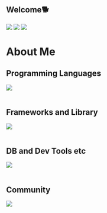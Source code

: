 ## Welcome🐕
![](http://github-profile-summary-cards.vercel.app/api/cards/profile-details?username=yu-ka3028&theme=apprentice)
![](http://github-profile-summary-cards.vercel.app/api/cards/stats?username=yu-ka3028&theme=apprentice)
![](http://github-profile-summary-cards.vercel.app/api/cards/productive-time?username=yu-ka3028&theme=apprentice&utcOffset=8)
<!--
**yu-ka3028/yu-ka3028** is a ✨ _special_ ✨ repository because its `README.md` (this file) appears on your GitHub profile.

Here are some ideas to get you started:

- 🔭 I’m currently working on ...
- 🌱 I’m currently learning ...
- 👯 I’m looking to collaborate on ...
- 🤔 I’m looking for help with ...
- 💬 Ask me about ...
- 📫 How to reach me: ...
- 😄 Pronouns: ...
- ⚡ Fun fact: ...
-->
# About Me
<!--
1. I'm a web frontend and backend developer from Japan

2. My favorites are React, TypeScript, Docker, LangChain,ShellScript

3. You can find my Tech Blog at [No Change No Life I/O](https://masanyon.com/)

4. You can find my Zenn Blog [here](https://zenn.dev/manase)

![](https://github-readme-stats.vercel.app/api/top-langs?username=yukimura-manase&show_icons=true&locale=en&layout=compact)
-->
## Programming Languages

<img src="https://skillicons.dev/icons?i=ruby,html,css,js," /> <br /><br />

## Frameworks and Library

<img src="https://skillicons.dev/icons?i=rails,tailwind,bootstrap" /> <br /><br />

## DB and Dev Tools etc

<img src="https://skillicons.dev/icons?i=docker,git,github,vscode,linux,mysql,postgres,yarn,figma,nginx" /> <br /><br />

## Community

<img src="https://skillicons.dev/icons?i=twitter,notion,discord," /> <br /><br />
